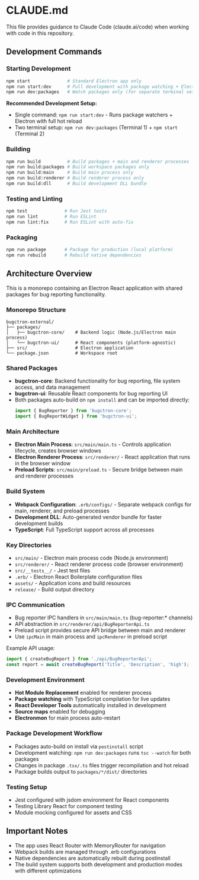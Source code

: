 # CLAUDE.md

This file provides guidance to Claude Code (claude.ai/code) when working with code in this
repository.

## Development Commands

### Starting Development

```bash
npm start              # Standard Electron app only
npm run start:dev      # Full development with package watching + Electron
npm run dev:packages   # Watch packages only (for separate terminal setup)
```

**Recommended Development Setup:**

- Single command: `npm run start:dev` - Runs package watchers + Electron with full hot reload
- Two terminal setup: `npm run dev:packages` (Terminal 1) + `npm start` (Terminal 2)

### Building

```bash
npm run build          # Build packages + main and renderer processes
npm run build:packages # Build workspace packages only
npm run build:main     # Build main process only
npm run build:renderer # Build renderer process only
npm run build:dll      # Build development DLL bundle
```

### Testing and Linting

```bash
npm test              # Run Jest tests
npm run lint          # Run ESLint
npm run lint:fix      # Run ESLint with auto-fix
```

### Packaging

```bash
npm run package       # Package for production (local platform)
npm run rebuild       # Rebuild native dependencies
```

## Architecture Overview

This is a monorepo containing an Electron React application with shared packages for bug reporting
functionality.

### Monorepo Structure

```
bugctron-external/
├── packages/
│   ├── bugctron-core/    # Backend logic (Node.js/Electron main process)
│   └── bugctron-ui/      # React components (platform-agnostic)
├── src/                  # Electron application
└── package.json          # Workspace root
```

### Shared Packages

- **bugctron-core**: Backend functionality for bug reporting, file system access, and data
  management
- **bugctron-ui**: Reusable React components for bug reporting UI
- Both packages auto-build on `npm install` and can be imported directly:
  ```typescript
  import { BugReporter } from 'bugctron-core';
  import { BugReportWidget } from 'bugctron-ui';
  ```

### Main Architecture

- **Electron Main Process**: `src/main/main.ts` - Controls application lifecycle, creates browser
  windows
- **Electron Renderer Process**: `src/renderer/` - React application that runs in the browser window
- **Preload Scripts**: `src/main/preload.ts` - Secure bridge between main and renderer processes

### Build System

- **Webpack Configuration**: `.erb/configs/` - Separate webpack configs for main, renderer, and
  preload processes
- **Development DLL**: Auto-generated vendor bundle for faster development builds
- **TypeScript**: Full TypeScript support across all processes

### Key Directories

- `src/main/` - Electron main process code (Node.js environment)
- `src/renderer/` - React renderer process code (browser environment)
- `src/__tests__/` - Jest test files
- `.erb/` - Electron React Boilerplate configuration files
- `assets/` - Application icons and build resources
- `release/` - Build output directory

### IPC Communication

- Bug reporter IPC handlers in `src/main/main.ts` (bug-reporter:\* channels)
- API abstraction in `src/renderer/api/BugReporterApi.ts`
- Preload script provides secure API bridge between main and renderer
- Use `ipcMain` in main process and `ipcRenderer` in preload script

Example API usage:

```typescript
import { createBugReport } from './api/BugReporterApi';
const report = await createBugReport('Title', 'Description', 'high');
```

### Development Environment

- **Hot Module Replacement** enabled for renderer process
- **Package watching** with TypeScript compilation for live updates
- **React Developer Tools** automatically installed in development
- **Source maps** enabled for debugging
- **Electronmon** for main process auto-restart

### Package Development Workflow

- Packages auto-build on install via `postinstall` script
- Development watching: `npm run dev:packages` runs `tsc --watch` for both packages
- Changes in package `.tsx/.ts` files trigger recompilation and hot reload
- Package builds output to `packages/*/dist/` directories

### Testing Setup

- Jest configured with jsdom environment for React components
- Testing Library React for component testing
- Module mocking configured for assets and CSS

## Important Notes

- The app uses React Router with MemoryRouter for navigation
- Webpack builds are managed through .erb configurations
- Native dependencies are automatically rebuilt during postinstall
- The build system supports both development and production modes with different optimizations
